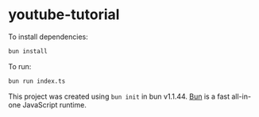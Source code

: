 # youtube-tutorial

To install dependencies:

```bash
bun install
```

To run:

```bash
bun run index.ts
```

This project was created using `bun init` in bun v1.1.44. [Bun](https://bun.sh) is a fast all-in-one JavaScript runtime.
